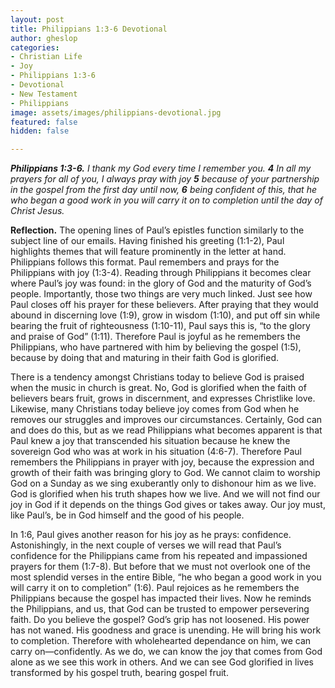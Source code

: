 ```yaml
---
layout: post
title: Philippians 1:3-6 Devotional
author: gheslop
categories:
- Christian Life
- Joy
- Philippians 1:3-6
- Devotional
- New Testament
- Philippians
image: assets/images/philippians-devotional.jpg
featured: false
hidden: false

---
```

**_Philippians 1:3-6._** _I thank my God every time I remember you. **4** In all my prayers for all of you, I always pray with joy **5** because of your partnership in the gospel from the first day until now, **6** being confident of this, that he who began a good work in you will carry it on to completion until the day of Christ Jesus._

**Reflection.** The opening lines of Paul’s epistles function similarly to the subject line of our emails. Having finished his greeting (1:1-2), Paul highlights themes that will feature prominently in the letter at hand. Philippians follows this format. Paul remembers and prays for the Philippians with joy (1:3-4). Reading through Philippians it becomes clear where Paul’s joy was found: in the glory of God and the maturity of God’s people. Importantly, those two things are very much linked. Just see how Paul closes off his prayer for these believers. After praying that they would abound in discerning love (1:9), grow in wisdom (1:10), and put off sin while bearing the fruit of righteousness (1:10-11), Paul says this is, “to the glory and praise of God” (1:11). Therefore Paul is joyful as he remembers the Philippians, who have partnered with him by believing the gospel (1:5), because by doing that and maturing in their faith God is glorified.

There is a tendency amongst Christians today to believe God is praised when the music in church is great. No, God is glorified when the faith of believers bears fruit, grows in discernment, and expresses Christlike love. Likewise, many Christians today believe joy comes from God when he removes our struggles and improves our circumstances. Certainly, God can and does do this, but as we read Philippians what becomes apparent is that Paul knew a joy that transcended his situation because he knew the sovereign God who was at work in his situation (4:6-7). Therefore Paul remembers the Philippians in prayer with joy, because the expression and growth of their faith was bringing glory to God. We cannot claim to worship God on a Sunday as we sing exuberantly only to dishonour him as we live. God is glorified when his truth shapes how we live. And we will not find our joy in God if it depends on the things God gives or takes away. Our joy must, like Paul’s, be in God himself and the good of his people.

In 1:6, Paul gives another reason for his joy as he prays: confidence. Astonishingly, in the next couple of verses we will read that Paul’s confidence for the Philippians came from his repeated and impassioned prayers for them (1:7-8). But before that we must not overlook one of the most splendid verses in the entire Bible, “he who began a good work in you will carry it on to completion” (1:6). Paul rejoices as he remembers the Philippians because the gospel has impacted their lives. Now he reminds the Philippians, and us, that God can be trusted to empower persevering faith. Do you believe the gospel? God’s grip has not loosened. His power has not waned. His goodness and grace is unending. He will bring his work to completion. Therefore with wholehearted dependance on him, we can carry on—confidently. As we do, we can know the joy that comes from God alone as we see this work in others. And we can see God glorified in lives transformed by his gospel truth, bearing gospel fruit.